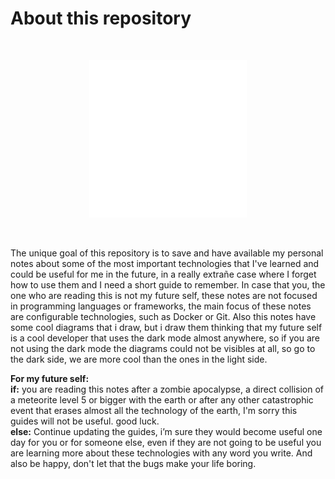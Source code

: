 # About this repository

<br>

<p align="center">
<img src="images/images_readme.gif" width="50%" height="auto"/>
</p>

<br>

The unique goal of this repository is to save and have available my personal notes about some of the most important technologies that I've learned and could be useful for me in the future, in a really extrañe case where I forget how to use them and I need a short guide to remember. In case that you, the one who are reading this is not my future self, these notes are not focused in programming languages or frameworks, the main focus of these notes are configurable technologies, such as Docker or Git.
Also this notes have some cool diagrams that i draw, but i draw them thinking that my future self is a cool developer that uses the dark mode almost anywhere, so if you are not using the dark mode the diagrams could not be visibles at all, so go to the dark side, we are more cool than the ones in the light side.

**For my future self:** \
**if:** you are reading this notes after a zombie apocalypse, a direct collision of a meteorite level 5 or bigger with the earth or after any other catastrophic event that erases almost all the technology of the earth, I'm sorry this guides will not be useful. good luck.\
**else:** Continue updating the guides, i’m sure they would become useful one day for you or for someone else, even if they are not going to be useful you are learning more about these technologies with any word you write. And also be happy, don't let that the bugs make your life boring.

